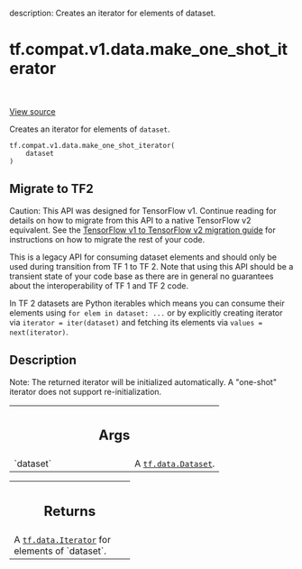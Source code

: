 description: Creates an iterator for elements of dataset.

<div itemscope itemtype="http://developers.google.com/ReferenceObject">
<meta itemprop="name" content="tf.compat.v1.data.make_one_shot_iterator" />
<meta itemprop="path" content="Stable" />
</div>

# tf.compat.v1.data.make_one_shot_iterator

<!-- Insert buttons and diff -->

<table class="tfo-notebook-buttons tfo-api nocontent" align="left">

</table>

<a target="_blank" href="/code/stable/tensorflow/python/data/ops/dataset_ops.py">View source</a>



Creates an iterator for elements of `dataset`.

<pre class="devsite-click-to-copy prettyprint lang-py tfo-signature-link">
<code>tf.compat.v1.data.make_one_shot_iterator(
    dataset
)
</code></pre>





 <section><devsite-expandable expanded>
 <h2 class="showalways">Migrate to TF2</h2>

Caution: This API was designed for TensorFlow v1.
Continue reading for details on how to migrate from this API to a native
TensorFlow v2 equivalent. See the
[TensorFlow v1 to TensorFlow v2 migration guide](https://www.tensorflow.org/guide/migrate)
for instructions on how to migrate the rest of your code.

This is a legacy API for consuming dataset elements and should only be used
during transition from TF 1 to TF 2. Note that using this API should be
a transient state of your code base as there are in general no guarantees
about the interoperability of TF 1 and TF 2 code.

In TF 2 datasets are Python iterables which means you can consume their
elements using `for elem in dataset: ...` or by explicitly creating iterator
via `iterator = iter(dataset)` and fetching its elements via
`values = next(iterator)`.


 </aside></devsite-expandable></section>

<h2>Description</h2>

<!-- Placeholder for "Used in" -->

Note: The returned iterator will be initialized automatically.
A "one-shot" iterator does not support re-initialization.

<!-- Tabular view -->
 <table class="responsive fixed orange">
<colgroup><col width="214px"><col></colgroup>
<tr><th colspan="2"><h2 class="add-link">Args</h2></th></tr>

<tr>
<td>
`dataset`
</td>
<td>
A <a href="../../../../tf/data/Dataset.md"><code>tf.data.Dataset</code></a>.
</td>
</tr>
</table>



<!-- Tabular view -->
 <table class="responsive fixed orange">
<colgroup><col width="214px"><col></colgroup>
<tr><th colspan="2"><h2 class="add-link">Returns</h2></th></tr>
<tr class="alt">
<td colspan="2">
A <a href="../../../../tf/data/Iterator.md"><code>tf.data.Iterator</code></a> for elements of `dataset`.
</td>
</tr>

</table>


